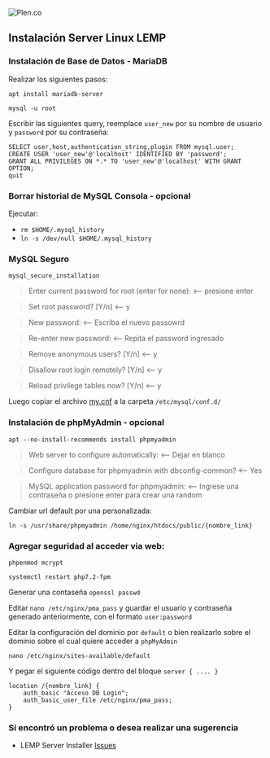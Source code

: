 ![Plen.co](https://plen.co/assets/images/logo.png)

## Instalación Server Linux LEMP

### Instalación de Base de Datos - MariaDB

Realizar los siguientes pasos:

`apt install mariadb-server`

`mysql -u root`

Escribir las siguientes query, reemplace `user_new` por su nombre de usuario y `password` por su contraseña:

```
SELECT user,host,authentication_string,plugin FROM mysql.user;
CREATE USER 'user_new'@'localhost' IDENTIFIED BY 'password';
GRANT ALL PRIVILEGES ON *.* TO 'user_new'@'localhost' WITH GRANT OPTION;
quit
```

### Borrar historial de MySQL Consola - opcional

Ejecutar:
- `rm $HOME/.mysql_history`
- `ln -s /dev/null $HOME/.mysql_history`

### MySQL Seguro

`mysql_secure_installation`

>Enter current password for root (enter for none): <-- presione enter

>Set root password? [Y/n] <-- y

>New password: <-- Escriba el nuevo passowrd

>Re-enter new password: <-- Repita el password ingresado

>Remove anonymous users? [Y/n] <-- y

>Disallow root login remotely? [Y/n] <-- y

>Reload privilege tables now? [Y/n] <-- y

Luego copiar el archivo [my.cnf](config/my.cnf) a la carpeta `/etc/mysql/conf.d/`


### Instalación de phpMyAdmin - opcional

`apt --no-install-recommends install phpmyadmin`

>Web server to configure automatically: <-- Dejar en blanco

>Configure database for phpmyadmin with dbconfig-common? <-- Yes

>MySQL application password for phpmyadmin: <-- Ingrese una contraseña o presione enter para crear una random

Cambiar url default por una personalizada:

`ln -s /usr/share/phpmyadmin /home/nginx/htdocs/public/{nombre_link}`

### Agregar seguridad al acceder via web:

`phpenmod mcrypt`

`systemctl restart php7.2-fpm`

Generar una contaseña `openssl passwd`

Editar `nano /etc/nginx/pma_pass` y guardar el usuario y contraseña generado anteriormente, con el formato `user:password`

Editar la configuración del dominio por `default` o bien realizarlo sobre el dominio sobre el cual quiere acceder a `phpMyAdmin`

`nano /etc/nginx/sites-available/default`

Y pegar el siguiente código dentro del bloque `server { .... }`

```
location /{nombre_link} {
	auth_basic "Acceso DB Login";
	auth_basic_user_file /etc/nginx/pma_pass;
}
```

### Si encontró un problema o desea realizar una sugerencia

- LEMP Server Installer [Issues](https://github.com/plencovich/lemp-server-installer/issues)
